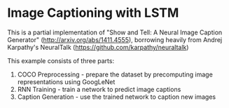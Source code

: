 # Image Captioning with LSTM

This is a partial implementation of "Show and Tell: A Neural Image Caption Generator" (http://arxiv.org/abs/1411.4555), borrowing heavily from Andrej Karpathy's NeuralTalk (https://github.com/karpathy/neuraltalk)

This example consists of three parts:

1. COCO Preprocessing - prepare the dataset by precomputing image representations using GoogLeNet
2. RNN Training - train a network to predict image captions
3. Caption Generation - use the trained network to caption new images
